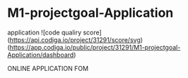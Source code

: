 # M1-projectgoal-Application
application
![code qualiry score] (https://api.codiga.io/project/31291/score/svg)
(https://app.codiga.io/public/project/31291/M1-projectgoal-Application/dashboard)


ONLINE APPLICATION FOM

